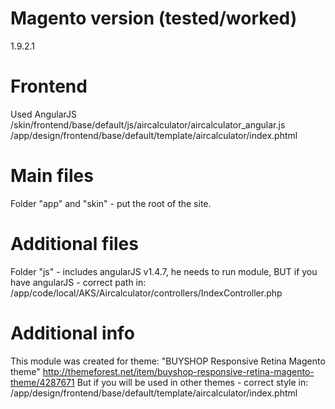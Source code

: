 # Magento version (tested/worked)
1.9.2.1

# Frontend
Used AngularJS
/skin/frontend/base/default/js/aircalculator/aircalculator_angular.js
/app/design/frontend/base/default/template/aircalculator/index.phtml

# Main files
Folder "app" and "skin" - put the root of the site.

# Additional files
Folder "js" - includes angularJS v1.4.7, he needs to run module, BUT if you have angularJS - correct path in:
/app/code/local/AKS/Aircalculator/controllers/IndexController.php

# Additional info
This module was created for theme:
"BUYSHOP Responsive Retina Magento theme"
http://themeforest.net/item/buyshop-responsive-retina-magento-theme/4287671
But if you will be used in other themes - correct style in:
/app/design/frontend/base/default/template/aircalculator/index.phtml
